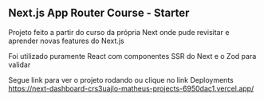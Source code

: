 ## Next.js App Router Course - Starter

Projeto feito a partir do curso da própria Next onde pude revisitar e aprender novas features do Next.js

Foi utilizado puramente React com componentes SSR do Next e o Zod para validar

Segue link para ver o projeto rodando ou clique no link Deployments
https://next-dashboard-crs3uajlo-matheus-projects-6950dac1.vercel.app/
